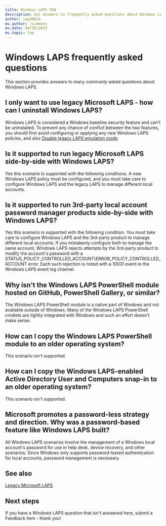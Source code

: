 ```yaml
---
title: Windows LAPS FAQ
description: Get answers to frequently asked questions about Windows LAPS.
author: jay98014
ms.author: jsimmons
ms.date: 04/20/2023
ms.topic: faq
---
```


# Windows LAPS frequently asked questions

This section provides answers to many commonly asked questions about Windows LAPS.

## I only want to use legacy Microsoft LAPS - how can I uninstall Windows LAPS?

Windows LAPS is considered a Windows baseline security feature and can't be uninstalled. To prevent any chance of conflict between the two features, you should first avoid configuring or applying any new Windows LAPS policies, and also [Disable legacy LAPS emulation mode](/windows-server/identity/laps/laps-scenarios-legacy#disabling-legacy-microsoft-laps-emulation-mode).

## Is it supported to run legacy Microsoft LAPS side-by-side with Windows LAPS?

Yes this scenario is supported with the following conditions. A new Windows LAPS policy must be configured, and you must take care to configure Windows LAPS and the legacy LAPS to manage different local accounts.

## Is it supported to run 3rd-party local account password manager products side-by-side with Windows LAPS?

Yes this scenario is supported with the following condition. You must take care to configure Windows LAPS and the 3rd-party product to manage different local accounts. If you mistakenly configure both to manage the same account, Windows LAPS rejects attempts by the 3rd-party product to modify the account's password with a STATUS_POLICY_CONTROLLED_ACCOUNT\ERROR_POLICY_CONTROLLED_ACCOUNT error. Each such rejection is noted with a 10031 event in the Windows LAPS event log channel.

## Why isn't the Windows LAPS PowerShell module hosted on GitHub, PowerShell Gallery, or similar?

The Windows LAPS PowerShell module is a native part of Windows and not available outside of Windows. Many of the Windows LAPS PowerShell cmdlets are tightly integrated with Windows and such an effort doesn't make sense.

## How can I copy the Windows LAPS PowerShell module to an older operating system?

This scenario isn't supported.

## How can I copy the Windows LAPS-enabled Active Directory User and Computers snap-in to an older operating system?

This scenario isn't supported.

## Microsoft promotes a password-less strategy and direction. Why was a password-based feature like Windows LAPS built?

All Windows LAPS scenarios involve the management of a Windows local account's password for use in help desk, device recovery, and other scenarios. Since Windows only supports password-based authentication for local accounts, password management is necessary.

## See also

[Legacy Microsoft LAPS](https://www.microsoft.com/download/details.aspx?id=46899)

## Next steps

If you have a Windows LAPS question that isn't answered here, submit a Feedback item - thank you!
